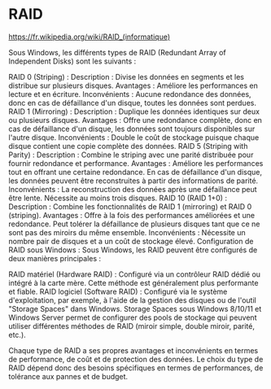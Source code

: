 # RAID

https://fr.wikipedia.org/wiki/RAID_(informatique)

Sous Windows, les différents types de RAID (Redundant Array of Independent Disks) sont les suivants :

RAID 0 (Striping) :
Description : Divise les données en segments et les distribue sur plusieurs disques.
Avantages : Améliore les performances en lecture et en écriture.
Inconvénients : Aucune redondance des données, donc en cas de défaillance d'un disque, toutes les données sont perdues.
RAID 1 (Mirroring) :
Description : Duplique les données identiques sur deux ou plusieurs disques.
Avantages : Offre une redondance complète, donc en cas de défaillance d'un disque, les données sont toujours disponibles sur l'autre disque.
Inconvénients : Double le coût de stockage puisque chaque disque contient une copie complète des données.
RAID 5 (Striping with Parity) :
Description : Combine le striping avec une parité distribuée pour fournir redondance et performance.
Avantages : Améliore les performances tout en offrant une certaine redondance. En cas de défaillance d'un disque, les données peuvent être reconstruites à partir des informations de parité.
Inconvénients : La reconstruction des données après une défaillance peut être lente. Nécessite au moins trois disques.
RAID 10 (RAID 1+0) :
Description : Combine les fonctionnalités de RAID 1 (mirroring) et RAID 0 (striping).
Avantages : Offre à la fois des performances améliorées et une redondance. Peut tolérer la défaillance de plusieurs disques tant que ce ne sont pas des miroirs du même ensemble.
Inconvénients : Nécessite un nombre pair de disques et a un coût de stockage élevé.
Configuration de RAID sous Windows :
Sous Windows, les RAID peuvent être configurés de deux manières principales :

RAID matériel (Hardware RAID) : Configuré via un contrôleur RAID dédié ou intégré à la carte mère. Cette méthode est généralement plus performante et fiable.
RAID logiciel (Software RAID) : Configuré via le système d'exploitation, par exemple, à l'aide de la gestion des disques ou de l'outil "Storage Spaces" dans Windows.
Storage Spaces sous Windows 8/10/11 et Windows Server permet de configurer des pools de stockage qui peuvent utiliser différentes méthodes de RAID (miroir simple, double miroir, parité, etc.).

Chaque type de RAID a ses propres avantages et inconvénients en termes de performance, de coût et de protection des données. Le choix du type de RAID dépend donc des besoins spécifiques en termes de performances, de tolérance aux pannes et de budget.

